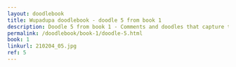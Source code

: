 ```yaml
---
layout: doodlebook
title: Wupadupa doodlebook - doodle 5 from book 1
description: Doodle 5 from book 1 - Comments and doodles that capture the essence of this event  
permalink: /doodlebook/book-1/doodle-5.html
book: 1
linkurl: 210204_05.jpg
ref: 5
---	  
```

																																																																							